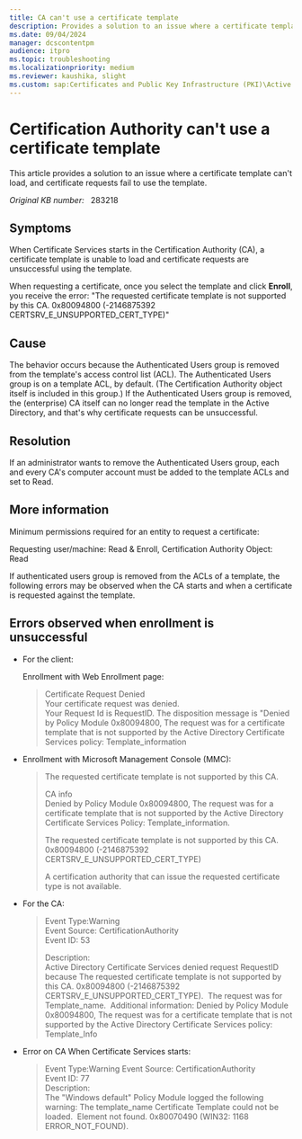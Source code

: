 ```yaml
---
title: CA can't use a certificate template
description: Provides a solution to an issue where a certificate template is unable to load and certificate requests are unsuccessful using the same template.
ms.date: 09/04/2024
manager: dcscontentpm
audience: itpro
ms.topic: troubleshooting
ms.localizationpriority: medium
ms.reviewer: kaushika, slight
ms.custom: sap:Certificates and Public Key Infrastructure (PKI)\Active Directory Certificate Services (ADCS), csstroubleshoot
---
```

# Certification Authority can't use a certificate template

This article provides a solution to an issue where a certificate template can't load, and certificate requests fail to use the template.

_Original KB number:_ &nbsp; 283218

## Symptoms

When Certificate Services starts in the Certification Authority (CA), a certificate template is unable to load and certificate requests are unsuccessful using the template.

When requesting a certificate, once you select the template and click **Enroll**, you receive the error: "The requested certificate template is not supported by this CA. 0x80094800 (-2146875392 CERTSRV_E_UNSUPPORTED_CERT_TYPE)"

## Cause

The behavior occurs because the Authenticated Users group is removed from the template's access control list (ACL). The Authenticated Users group is on a template ACL, by default. (The Certification Authority object itself is included in this group.) If the Authenticated Users group is removed, the (enterprise) CA itself can no longer read the template in the Active Directory, and that's why certificate requests can be unsuccessful.

## Resolution

If an administrator wants to remove the Authenticated Users group, each and every CA's computer account must be added to the template ACLs and set to Read.

## More information

Minimum permissions required for an entity to request a certificate:  

Requesting user/machine: Read & Enroll, Certification Authority Object: Read 

If authenticated users group is removed from the ACLs of a template, the following errors may be observed when the CA starts and when a certificate is requested against the template. 

## Errors observed when enrollment is unsuccessful

- For the client:

    Enrollment with Web Enrollment page:
  
  > Certificate Request Denied  
  > Your certificate request was denied.  
  > Your Request Id is RequestID. The disposition message is "Denied by Policy Module 0x80094800, The request was for a certificate template that is not supported by the Active Directory Certificate Services policy: Template_information
  >
- Enrollment with Microsoft Management Console (MMC):

  > The requested certificate template is not supported by this CA.
  >
  > CA info  
  > Denied by Policy Module 0x80094800, The request was for a certificate template that is not supported by the Active Directory Certificate Services Policy: Template_information.
  >
  > The requested certificate template is not supported by this CA. 0x80094800 (-2146875392 CERTSRV_E_UNSUPPORTED_CERT_TYPE)
  >
  > A certification authority that can issue the requested certificate type is not available.
  
- For the CA:

  > Event Type:Warning  
  > Event Source: CertificationAuthority  
  > Event ID: 53  
  >
  > Description:  
  > Active Directory Certificate Services denied request RequestID because The requested certificate template is not supported by this CA. 0x80094800 (-2146875392 CERTSRV_E_UNSUPPORTED_CERT_TYPE).  The request was for Template_name.  Additional information: Denied by Policy Module  0x80094800, The request was for a certificate template that is not supported by the Active Directory Certificate Services policy: Template_Info
  
- Error on CA When Certificate Services starts:

  > Event Type:Warning
  > Event Source: CertificationAuthority  
  > Event ID: 77  
  > Description:  
  > The "Windows default" Policy Module logged the following warning: The template_name Certificate Template could not be loaded.  Element not found. 0x80070490 (WIN32: 1168 ERROR_NOT_FOUND).
